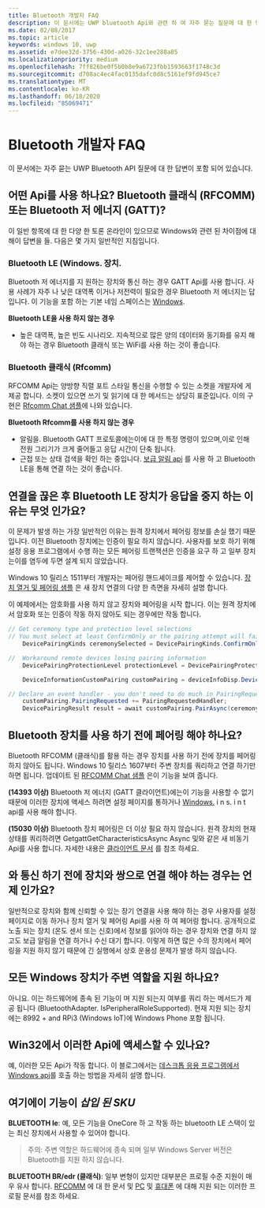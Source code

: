```yaml
---
title: Bluetooth 개발자 FAQ
description: 이 문서에는 UWP bluetooth Api와 관련 하 여 자주 묻는 질문에 대 한 답변이 포함 되어 있습니다.
ms.date: 02/08/2017
ms.topic: article
keywords: windows 10, uwp
ms.assetid: e7dee32d-3756-430d-a026-32c1ee288a85
ms.localizationpriority: medium
ms.openlocfilehash: 7ff826be0f5b0b8e9a6723fbb1593663f1748c3d
ms.sourcegitcommit: d708ac4ec4fac0135dafc0d8c5161ef9fd945ce7
ms.translationtype: MT
ms.contentlocale: ko-KR
ms.lasthandoff: 06/18/2020
ms.locfileid: "85069471"
---
```

# <a name="bluetooth-developer-faq"></a>Bluetooth 개발자 FAQ

이 문서에는 자주 묻는 UWP Bluetooth API 질문에 대 한 답변이 포함 되어 있습니다.

## <a name="what-apis-do-i-use-bluetooth-classic-rfcomm-or-bluetooth-low-energy-gatt"></a>어떤 Api를 사용 하나요? Bluetooth 클래식 (RFCOMM) 또는 Bluetooth 저 에너지 (GATT)?
이 일반 항목에 대 한 다양 한 토론 온라인이 있으므로 Windows와 관련 된 차이점에 대해이 답변을 들. 다음은 몇 가지 일반적인 지침입니다.

### <a name="bluetooth-le-windowsdevicesbluetoothgenericattributeprofile"></a>Bluetooth LE (Windows. 장치.

Bluetooth 저 에너지를 지 원하는 장치와 통신 하는 경우 GATT Api를 사용 합니다. 사용 사례가 자주 나 낮은 대역폭 이거나 저전력이 필요한 경우 Bluetooth 저 에너지는 답입니다. 이 기능을 포함 하는 기본 네임 스페이스는 [Windows](https://docs.microsoft.com/uwp/api/Windows.Devices.Bluetooth.GenericAttributeProfile). 

**Bluetooth LE을 사용 하지 않는 경우**
- 높은 대역폭, 높은 빈도 시나리오. 지속적으로 많은 양의 데이터와 동기화를 유지 해야 하는 경우 Bluetooth 클래식 또는 WiFi를 사용 하는 것이 좋습니다. 

### <a name="bluetooth-classic-windowsdevicesbluetoothrfcomm"></a>Bluetooth 클래식 (Rfcomm)

RFCOMM Api는 양방향 직렬 포트 스타일 통신을 수행할 수 있는 소켓을 개발자에 게 제공 합니다. 소켓이 있으면 쓰기 및 읽기에 대 한 메서드는 상당히 표준입니다. 이의 구현은 [Rfcomm Chat 샘플](https://github.com/Microsoft/Windows-universal-samples/tree/dev/Samples/BluetoothRfcommChat)에 나와 있습니다. 

**Bluetooth Rfcomm를 사용 하지 않는 경우** 
- 알림을. Bluetooth GATT 프로토콜에는이에 대 한 특정 명령이 있으며,이로 인해 전원 그리기가 크게 줄어들고 응답 시간이 단축 됩니다. 
- 근접 또는 상태 검색을 확인 하는 중입니다. [보급 알림 api](https://docs.microsoft.com/uwp/api/windows.devices.bluetooth.advertisement) 를 사용 하 고 Bluetooth LE을 통해 연결 하는 것이 좋습니다. 


## <a name="why-does-my-bluetooth-le-device-stop-responding-after-a-disconnect"></a>연결을 끊은 후 Bluetooth LE 장치가 응답을 중지 하는 이유는 무엇 인가요?

이 문제가 발생 하는 가장 일반적인 이유는 원격 장치에서 페어링 정보를 손실 했기 때문입니다. 이전 Bluetooth 장치에는 인증이 필요 하지 않습니다. 사용자를 보호 하기 위해 설정 응용 프로그램에서 수행 하는 모든 페어링 트랜잭션은 인증을 요구 하 고 일부 장치는이를 염두에 두면 설계 되지 않았습니다. 

Windows 10 릴리스 1511부터 개발자는 페어링 핸드셰이크를 제어할 수 있습니다. [장치 열거 및 페어링 샘플](https://github.com/Microsoft/Windows-universal-samples/tree/master/Samples/DeviceEnumerationAndPairing) 은 새 장치 연결의 다양 한 측면을 자세히 설명 합니다.

이 예제에서는 암호화를 사용 하지 않고 장치와 페어링을 시작 합니다. 이는 원격 장치에서 암호화 또는 인증이 작동 하지 않아도 되는 경우에만 작동 합니다.

```csharp
// Get ceremony type and protection level selections
// You must select at least ConfirmOnly or the pairing attempt will fail
    DevicePairingKinds ceremonySelected = DevicePairingKinds.ConfirmOnly;

//  Workaround remote devices losing pairing information
    DevicePairingProtectionLevel protectionLevel = DevicePairingProtectionLevel.None

    DeviceInformationCustomPairing customPairing = deviceInfoDisp.DeviceInformation.Pairing.Custom;

// Declare an event handler - you don't need to do much in PairingRequestedHandler since the ceremony is "None"
    customPairing.PairingRequested += PairingRequestedHandler;
    DevicePairingResult result = await customPairing.PairAsync(ceremonySelected, protectionLevel);
```

## <a name="do-i-have-to-pair-bluetooth-devices-before-using-them"></a>Bluetooth 장치를 사용 하기 전에 페어링 해야 하나요?

Bluetooth RFCOMM (클래식)를 활용 하는 경우 장치를 사용 하기 전에 장치를 페어링 하지 않아도 됩니다. Windows 10 릴리스 1607부터 주변 장치를 쿼리하고 연결 하기만 하면 됩니다. 업데이트 된 [RFCOMM Chat 샘플](https://github.com/Microsoft/Windows-universal-samples/tree/dev/Samples/BluetoothRfcommChat) 은이 기능을 보여 줍니다. 

**(14393 이상)** Bluetooth 저 에너지 (GATT 클라이언트)에는이 기능을 사용할 수 없기 때문에 이러한 장치에 액세스 하려면 설정 페이지를 통하거나 [Windows.](https://docs.microsoft.com/uwp/api/windows.devices.enumeration) i n s. i n t api를 사용 해야 합니다.

**(15030 이상)** Bluetooth 장치 페어링은 더 이상 필요 하지 않습니다. 원격 장치의 현재 상태를 쿼리하려면 GetgattGetCharacteristicsAsync Async 및와 같은 새 비동기 Api를 사용 합니다. 자세한 내용은 [클라이언트 문서](gatt-client.md) 를 참조 하세요. 

## <a name="when-should-i-pair-with-a-device-before-communicating-with-it"></a>와 통신 하기 전에 장치와 쌍으로 연결 해야 하는 경우는 언제 인가요?
일반적으로 장치와 함께 신뢰할 수 있는 장기 연결을 사용 해야 하는 경우 사용자를 설정 페이지로 이동 하거나 장치 열거 및 페어링 Api를 사용 하 여 페어링 합니다. 공개적으로 노출 되는 장치 (온도 센서 또는 신호)에서 정보를 읽어야 하는 경우 장치와 연결 하지 않고도 보급 알림을 연결 하거나 수신 대기 합니다. 이렇게 하면 많은 수의 장치에서 페어링을 지원 하지 않기 때문에 긴 실행에서 상호 운용성 문제가 발생 하지 않습니다. 

## <a name="do-all-windows-devices-support-peripheral-role"></a>모든 Windows 장치가 주변 역할을 지원 하나요?

아니요. 이는 하드웨어에 종속 된 기능이 며 지원 되는지 여부를 쿼리 하는 메서드가 제공 됩니다 (BluetoothAdapter. IsPeripheralRoleSupported).  현재 지원 되는 장치에는 8992 + and RPi3 (Windows IoT)에 Windows Phone 포함 됩니다. 

## <a name="can-i-access-these-apis-from-win32"></a>Win32에서 이러한 Api에 액세스할 수 있나요?

예, 이러한 모든 Api가 작동 합니다. 이 블로그에서는 [데스크톱 응용 프로그램에서 Windows api](https://blogs.windows.com/buildingapps/2017/01/25/calling-windows-10-apis-desktop-application/)를 호출 하는 방법을 자세히 설명 합니다. 
## <a name="is-this-functionality-supposed-to-exist-on--insert-sku-here-"></a>여기에이 기능이 *삽입 된 SKU*

**BLUETOOTH le**: 예, 모든 기능을 OneCore 하 고 작동 하는 bluetooth LE 스택이 있는 최신 장치에서 사용할 수 있어야 합니다. 
> 주의: 주변 역할은 하드웨어에 종속 되며 일부 Windows Server 버전은 Bluetooth를 지원 하지 않습니다. 

**BLUETOOTH BR/edr (클래식)**: 일부 변형이 있지만 대부분은 프로필 수준 지원이 매우 유사 합니다. [RFCOMM](send-or-receive-files-with-rfcomm.md) 에 대 한 문서 및 [PC](https://support.microsoft.com/help/10568/windows-10-supported-bluetooth-profiles) 및 [휴대폰](https://support.microsoft.com/help/10569/windows-10-mobile-supported-bluetooth-profiles) 에 대해 지원 되는 이러한 프로필 문서를 참조 하세요.
